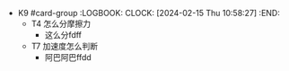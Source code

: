 - K9 #card-group
  :LOGBOOK:
  CLOCK: [2024-02-15 Thu 10:58:27]
  :END:
	- T4 怎么分摩擦力
		- 这么分fdff
	- T7 加速度怎么判断
		- 阿巴阿巴ffdd